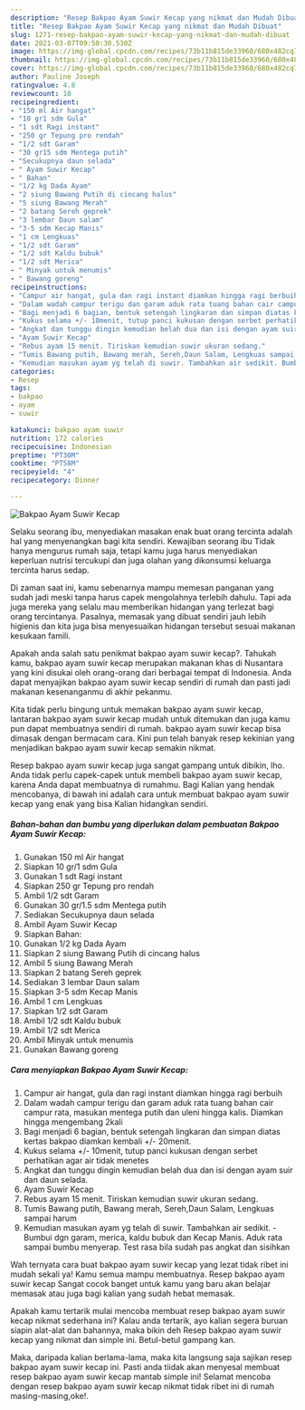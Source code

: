 ```yaml
---
description: "Resep Bakpao Ayam Suwir Kecap yang nikmat dan Mudah Dibuat"
title: "Resep Bakpao Ayam Suwir Kecap yang nikmat dan Mudah Dibuat"
slug: 1271-resep-bakpao-ayam-suwir-kecap-yang-nikmat-dan-mudah-dibuat
date: 2021-03-07T09:50:30.530Z
image: https://img-global.cpcdn.com/recipes/73b11b815de33960/680x482cq70/bakpao-ayam-suwir-kecap-foto-resep-utama.jpg
thumbnail: https://img-global.cpcdn.com/recipes/73b11b815de33960/680x482cq70/bakpao-ayam-suwir-kecap-foto-resep-utama.jpg
cover: https://img-global.cpcdn.com/recipes/73b11b815de33960/680x482cq70/bakpao-ayam-suwir-kecap-foto-resep-utama.jpg
author: Pauline Joseph
ratingvalue: 4.8
reviewcount: 10
recipeingredient:
- "150 ml Air hangat"
- "10 gr1 sdm Gula"
- "1 sdt Ragi instant"
- "250 gr Tepung pro rendah"
- "1/2 sdt Garam"
- "30 gr15 sdm Mentega putih"
- "Secukupnya daun selada"
- " Ayam Suwir Kecap"
- " Bahan"
- "1/2 kg Dada Ayam"
- "2 siung Bawang Putih di cincang halus"
- "5 siung Bawang Merah"
- "2 batang Sereh geprek"
- "3 lembar Daun salam"
- "3-5 sdm Kecap Manis"
- "1 cm Lengkuas"
- "1/2 sdt Garam"
- "1/2 sdt Kaldu bubuk"
- "1/2 sdt Merica"
- " Minyak untuk menumis"
- " Bawang goreng"
recipeinstructions:
- "Campur air hangat, gula dan ragi instant diamkan hingga ragi berbuih"
- "Dalam wadah campur terigu dan garam aduk rata tuang bahan cair campur rata, masukan mentega putih dan uleni hingga kalis. Diamkan hingga mengembang 2kali"
- "Bagi menjadi 6 bagian, bentuk setengah lingkaran dan simpan diatas kertas bakpao diamkan kembali +/- 20menit."
- "Kukus selama +/- 10menit, tutup panci kukusan dengan serbet perhatikan agar air tidak menetes"
- "Angkat dan tunggu dingin kemudian belah dua dan isi dengan ayam suir dan daun selada."
- "Ayam Suwir Kecap"
- "Rebus ayam 15 menit. Tiriskan kemudian suwir ukuran sedang."
- "Tumis Bawang putih, Bawang merah, Sereh,Daun Salam, Lengkuas sampai harum"
- "Kemudian masukan ayam yg telah di suwir. Tambahkan air sedikit. Bumbui dgn garam, merica, kaldu bubuk dan Kecap Manis. Aduk rata sampai bumbu menyerap. Test rasa bila sudah pas angkat dan sisihkan"
categories:
- Resep
tags:
- bakpao
- ayam
- suwir

katakunci: bakpao ayam suwir 
nutrition: 172 calories
recipecuisine: Indonesian
preptime: "PT30M"
cooktime: "PT58M"
recipeyield: "4"
recipecategory: Dinner

---
```



![Bakpao Ayam Suwir Kecap](https://img-global.cpcdn.com/recipes/73b11b815de33960/680x482cq70/bakpao-ayam-suwir-kecap-foto-resep-utama.jpg)

Selaku seorang ibu, menyediakan masakan enak buat orang tercinta adalah hal yang menyenangkan bagi kita sendiri. Kewajiban seorang ibu Tidak hanya mengurus rumah saja, tetapi kamu juga harus menyediakan keperluan nutrisi tercukupi dan juga olahan yang dikonsumsi keluarga tercinta harus sedap.

Di zaman  saat ini, kamu sebenarnya mampu memesan panganan yang sudah jadi meski tanpa harus capek mengolahnya terlebih dahulu. Tapi ada juga mereka yang selalu mau memberikan hidangan yang terlezat bagi orang tercintanya. Pasalnya, memasak yang dibuat sendiri jauh lebih higienis dan kita juga bisa menyesuaikan hidangan tersebut sesuai makanan kesukaan famili. 



Apakah anda salah satu penikmat bakpao ayam suwir kecap?. Tahukah kamu, bakpao ayam suwir kecap merupakan makanan khas di Nusantara yang kini disukai oleh orang-orang dari berbagai tempat di Indonesia. Anda dapat menyajikan bakpao ayam suwir kecap sendiri di rumah dan pasti jadi makanan kesenanganmu di akhir pekanmu.

Kita tidak perlu bingung untuk memakan bakpao ayam suwir kecap, lantaran bakpao ayam suwir kecap mudah untuk ditemukan dan juga kamu pun dapat membuatnya sendiri di rumah. bakpao ayam suwir kecap bisa dimasak dengan bermacam cara. Kini pun telah banyak resep kekinian yang menjadikan bakpao ayam suwir kecap semakin nikmat.

Resep bakpao ayam suwir kecap juga sangat gampang untuk dibikin, lho. Anda tidak perlu capek-capek untuk membeli bakpao ayam suwir kecap, karena Anda dapat membuatnya di rumahmu. Bagi Kalian yang hendak mencobanya, di bawah ini adalah cara untuk membuat bakpao ayam suwir kecap yang enak yang bisa Kalian hidangkan sendiri.

<!--inarticleads1-->

##### Bahan-bahan dan bumbu yang diperlukan dalam pembuatan Bakpao Ayam Suwir Kecap:

1. Gunakan 150 ml Air hangat
1. Siapkan 10 gr/1 sdm Gula
1. Gunakan 1 sdt Ragi instant
1. Siapkan 250 gr Tepung pro rendah
1. Ambil 1/2 sdt Garam
1. Gunakan 30 gr/1.5 sdm Mentega putih
1. Sediakan Secukupnya daun selada
1. Ambil  Ayam Suwir Kecap
1. Siapkan  Bahan:
1. Gunakan 1/2 kg Dada Ayam
1. Siapkan 2 siung Bawang Putih di cincang halus
1. Ambil 5 siung Bawang Merah
1. Siapkan 2 batang Sereh geprek
1. Sediakan 3 lembar Daun salam
1. Siapkan 3-5 sdm Kecap Manis
1. Ambil 1 cm Lengkuas
1. Siapkan 1/2 sdt Garam
1. Ambil 1/2 sdt Kaldu bubuk
1. Ambil 1/2 sdt Merica
1. Ambil  Minyak untuk menumis
1. Gunakan  Bawang goreng




<!--inarticleads2-->

##### Cara menyiapkan Bakpao Ayam Suwir Kecap:

1. Campur air hangat, gula dan ragi instant diamkan hingga ragi berbuih
1. Dalam wadah campur terigu dan garam aduk rata tuang bahan cair campur rata, masukan mentega putih dan uleni hingga kalis. Diamkan hingga mengembang 2kali
1. Bagi menjadi 6 bagian, bentuk setengah lingkaran dan simpan diatas kertas bakpao diamkan kembali +/- 20menit.
1. Kukus selama +/- 10menit, tutup panci kukusan dengan serbet perhatikan agar air tidak menetes
1. Angkat dan tunggu dingin kemudian belah dua dan isi dengan ayam suir dan daun selada.
1. Ayam Suwir Kecap
1. Rebus ayam 15 menit. Tiriskan kemudian suwir ukuran sedang.
1. Tumis Bawang putih, Bawang merah, Sereh,Daun Salam, Lengkuas sampai harum
1. Kemudian masukan ayam yg telah di suwir. Tambahkan air sedikit. - Bumbui dgn garam, merica, kaldu bubuk dan Kecap Manis. Aduk rata sampai bumbu menyerap. Test rasa bila sudah pas angkat dan sisihkan




Wah ternyata cara buat bakpao ayam suwir kecap yang lezat tidak ribet ini mudah sekali ya! Kamu semua mampu membuatnya. Resep bakpao ayam suwir kecap Sangat cocok banget untuk kamu yang baru akan belajar memasak atau juga bagi kalian yang sudah hebat memasak.

Apakah kamu tertarik mulai mencoba membuat resep bakpao ayam suwir kecap nikmat sederhana ini? Kalau anda tertarik, ayo kalian segera buruan siapin alat-alat dan bahannya, maka bikin deh Resep bakpao ayam suwir kecap yang nikmat dan simple ini. Betul-betul gampang kan. 

Maka, daripada kalian berlama-lama, maka kita langsung saja sajikan resep bakpao ayam suwir kecap ini. Pasti anda tiidak akan menyesal membuat resep bakpao ayam suwir kecap mantab simple ini! Selamat mencoba dengan resep bakpao ayam suwir kecap nikmat tidak ribet ini di rumah masing-masing,oke!.

